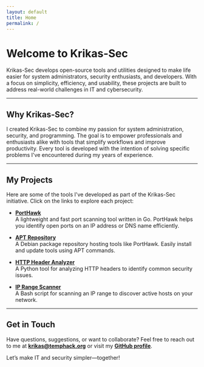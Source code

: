 ```yaml
---
layout: default
title: Home
permalink: /
---
```


# Welcome to Krikas-Sec

Krikas-Sec develops open-source tools and utilities designed to make life easier for system administrators, security enthusiasts, and developers. With a focus on simplicity, efficiency, and usability, these projects are built to address real-world challenges in IT and cybersecurity.

---

## **Why Krikas-Sec?**

I created Krikas-Sec to combine my passion for system administration, security, and programming. The goal is to empower professionals and enthusiasts alike with tools that simplify workflows and improve productivity. Every tool is developed with the intention of solving specific problems I've encountered during my years of experience.

---

## **My Projects**

Here are some of the tools I've developed as part of the Krikas-Sec initiative. Click on the links to explore each project:

- [**PortHawk**](https://github.com/Krikas-Sec/PortHawk)  
  A lightweight and fast port scanning tool written in Go. PortHawk helps you identify open ports on an IP address or DNS name efficiently.  

- [**APT Repository**](https://github.com/Krikas-Sec/apt-repo)  
  A Debian package repository hosting tools like PortHawk. Easily install and update tools using APT commands.  

- [**HTTP Header Analyzer**](https://github.com/Krikas-Sec/http-header-analyzer)  
  A Python tool for analyzing HTTP headers to identify common security issues.  

- [**IP Range Scanner**](https://github.com/Krikas-Sec/ip-range-scanner)  
  A Bash script for scanning an IP range to discover active hosts on your network.

---

## **Get in Touch**

Have questions, suggestions, or want to collaborate? Feel free to reach out to me at **[krikas@temphack.org](mailto:krikas@temphack.org)** or visit my **[GitHub profile](https://github.com/Krikas-Sec)**.  

Let’s make IT and security simpler—together!

